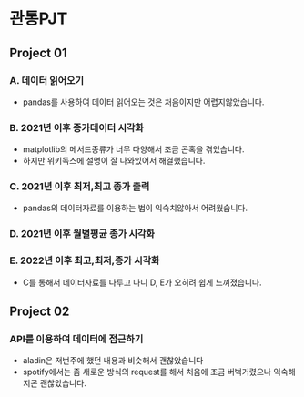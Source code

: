 # 관통PJT

## Project 01
### A. 데이터 읽어오기
- pandas를 사용하여 데이터 읽어오는 것은 처음이지만 어렵지않았습니다.
### B. 2021년 이후 종가데이터 시각화
- matplotlib의 메서드종류가 너무 다양해서 조금 곤혹을 겪었습니다.
- 하지만 위키독스에 설명이 잘 나와있어서 해결했습니다.
### C. 2021년 이후 최저,최고 종가 출력
- pandas의 데이터자료를 이용하는 법이 익숙치않아서 어려웠습니다.
### D. 2021년 이후 월별평균 종가 시각화
### E. 2022년 이후 최고,최저,종가 시각화
- C를 통해서 데이터자료를 다루고 나니 D, E가 오히려 쉽게 느껴졌습니다.
  

## Project 02
### API를 이용하여 데이터에 접근하기
- aladin은 저번주에 했던 내용과 비슷해서 괜찮았습니다
- spotify에서는 좀 새로운 방식의 request를 해서 처음에 조금 버벅거렸으나 익숙해지곤 괜찮았습니다.